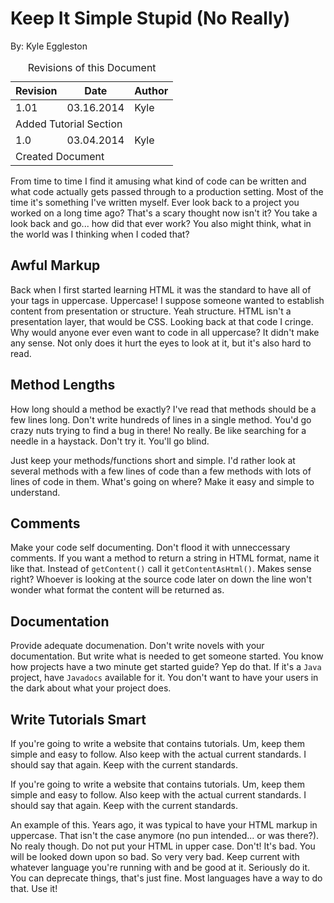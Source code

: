 Keep It Simple Stupid (No Really)
=================================

By: Kyle Eggleston

<table class="revision" width="100%">
  <caption>Revisions of this Document</caption>
  <thead>
    <tr>
      <th>Revision</th>
      <th>Date</th>
      <th>Author</th>
    </tr>
  </thead>
  <tbody>
    <tr>
      <td>1.01</td>
      <td>03.16.2014</td>
      <td>Kyle</td>
    </tr>
    <tr>
      <td colspan="3">Added Tutorial Section</td>
    </tr>
    <tr>
      <td>1.0</td>
      <td>03.04.2014</td>
      <td>Kyle</td>
    </tr>
    <tr>
      <td colspan="3">Created Document</td>
    </tr>
  </tbody>
</table>

From time to time I find it amusing what kind of code can be written and what code actually gets passed through to a production setting. Most of the time it's something I've written myself. Ever look back to a project you worked on a long time ago? That's a scary thought now isn't it? You take a look back and go... how did that ever work? You also might think, what in the world was I thinking when I coded that?

## Awful Markup

Back when I first started learning HTML it was the standard to have all of your tags in uppercase. Uppercase! I suppose someone wanted to establish content from presentation or structure. Yeah structure. HTML isn't a presentation layer, that would be CSS. Looking back at that code I cringe. Why would anyone ever even want to code in all uppercase? It didn't make any sense. Not only does it hurt the eyes to look at it, but it's also hard to read.

## Method Lengths

How long should a method be exactly? I've read that methods should be a few lines long. Don't write hundreds of lines in a single method. You'd go crazy nuts trying to find a bug in there! No really. Be like searching for a needle in a haystack. Don't try it. You'll go blind.

Just keep your methods/functions short and simple. I'd rather look at several methods with a few lines of code than a few methods with lots of lines of code in them. What's going on where? Make it easy and simple to understand.


## Comments

Make your code self documenting. Don't flood it with unneccessary comments. If you want a method to return a string in HTML format, name it like that. Instead of `getContent()` call it `getContentAsHtml()`. Makes sense right? Whoever is looking at the source code later on down the line won't wonder what format the content will be returned as.

## Documentation

Provide adequate documenation. Don't write novels with your documentation. But write what is needed to get someone started. You know how projects have a two minute get started guide? Yep do that. If it's a `Java` project, have `Javadocs` available for it. You don't want to have your users in the dark about what your project does.

## Write Tutorials Smart

If you're going to write a website that contains tutorials. Um, keep them simple and easy to follow. Also keep with the actual current standards. I should say that again. Keep with the current standards.

If you're going to write a website that contains tutorials. Um, keep them simple and easy to follow. Also keep with the actual current standards. I should say that again. Keep with the current standards.

An example of this. Years ago, it was typical to have your HTML markup in uppercase. That isn't the case anymore (no pun intended... or was there?). No realy though. Do not put your HTML in upper case. Don't! It's bad. You will be looked down upon so bad. So very very bad. Keep current with whatever language you're running with and be good at it. Seriously do it. You can deprecate things, that's just fine. Most languages have a way to do that. Use it!